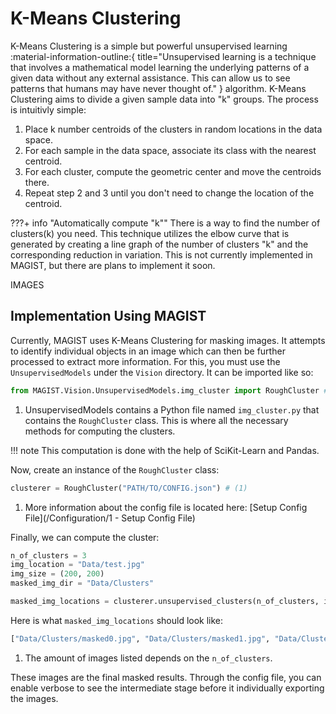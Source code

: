 # K-Means Clustering

K-Means Clustering is a simple but powerful unsupervised learning :material-information-outline:{ title="Unsupervised learning is a technique that involves a mathematical model learning the underlying patterns of a given data without any external assistance. This can allow us to see patterns that humans may have never thought of." } algorithm. K-Means Clustering aims to divide a given sample data into "k" groups. The process is intuitivly simple:

1. Place k number centroids of the clusters in random locations in the data space.
2. For each sample in the data space, associate its class with the nearest centroid.
3. For each cluster, compute the geometric center and move the centroids there.
4. Repeat step 2 and 3 until you don't need to change the location of the centroid.

???+ info "Automatically compute "k""
    There is a way to find the number of clusters(k) you need. This technique utilizes the elbow curve that is generated by creating a line graph of the number of clusters "k" and the corresponding reduction in variation. This is not currently implemented in MAGIST, but there are plans to implement it soon.


IMAGES


## Implementation Using MAGIST

Currently, MAGIST uses K-Means Clustering for masking images. It attempts to identify individual objects in an image which can then be further processed to extract more information. For this, you must use the `UnsupervisedModels` under the `Vision` directory. It can be imported like so:

```python
from MAGIST.Vision.UnsupervisedModels.img_cluster import RoughCluster # (1)
```

1. UnsupervisedModels contains a Python file named `img_cluster.py` that contains the `RoughCluster` class. This is where all the necessary methods for computing the clusters.

!!! note
    This computation is done with the help of SciKit-Learn and Pandas.

Now, create an instance of the `RoughCluster` class:

```python
clusterer = RoughCluster("PATH/TO/CONFIG.json") # (1)
```

1. More information about the config file is located here: [Setup Config File](/Configuration/1 - Setup Config File)

Finally, we can compute the cluster:

```python
n_of_clusters = 3
img_location = "Data/test.jpg"
img_size = (200, 200)
masked_img_dir = "Data/Clusters"

masked_img_locations = clusterer.unsupervised_clusters(n_of_clusters, img_location, img_size, masked_img_dir)
```

Here is what `masked_img_locations` should look like:

```python
["Data/Clusters/masked0.jpg", "Data/Clusters/masked1.jpg", "Data/Clusters/masked2.jpg"] # (1)
```

1. The amount of images listed depends on the `n_of_clusters`.

These images are the final masked results. Through the config file, you can enable verbose to see the intermediate stage before it individually exporting the images.
